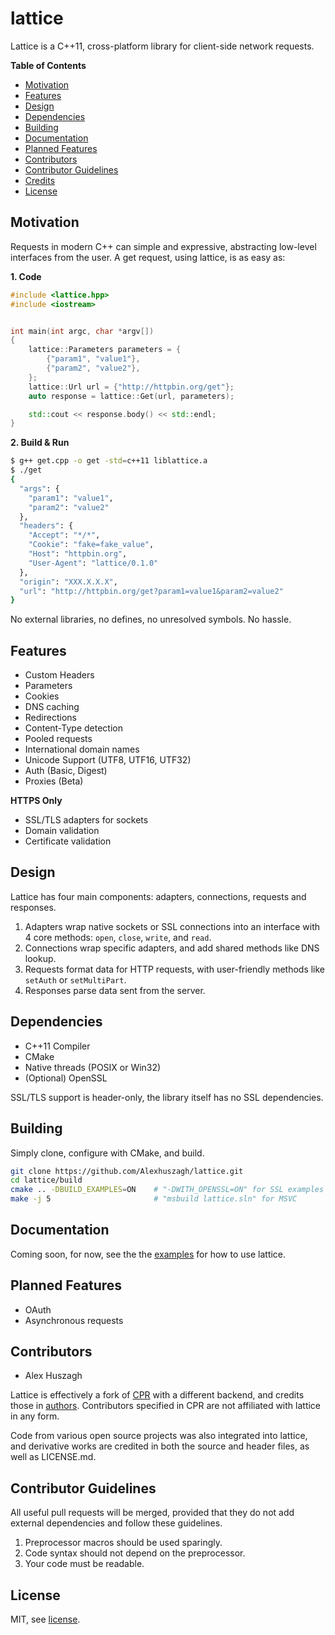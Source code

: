 lattice
=======

Lattice is a C++11, cross-platform library for client-side network requests.

**Table of Contents**

- [Motivation](#motivation)
- [Features](#features)
- [Design](#design)
- [Dependencies](#dependencies)
- [Building](#building)
- [Documentation](#documentation)
- [Planned Features](#planned-features)
- [Contributors](#contributors)
- [Contributor Guidelines](#contributors-guidelines)
- [Credits](#credits)
- [License](#license)

## Motivation

Requests in modern C++ can simple and expressive, abstracting low-level interfaces from the user. A get request, using lattice, is as easy as:

**1. Code**
```cpp
#include <lattice.hpp>
#include <iostream>


int main(int argc, char *argv[])
{
    lattice::Parameters parameters = {
        {"param1", "value1"},
        {"param2", "value2"},
    };
    lattice::Url url = {"http://httpbin.org/get"};
    auto response = lattice::Get(url, parameters);

    std::cout << response.body() << std::endl;
}
```

**2. Build & Run**

```bash
$ g++ get.cpp -o get -std=c++11 liblattice.a
$ ./get
{
  "args": {
    "param1": "value1", 
    "param2": "value2"
  }, 
  "headers": {
    "Accept": "*/*", 
    "Cookie": "fake=fake_value", 
    "Host": "httpbin.org", 
    "User-Agent": "lattice/0.1.0"
  }, 
  "origin": "XXX.X.X.X", 
  "url": "http://httpbin.org/get?param1=value1&param2=value2"
}
```

No external libraries, no defines, no unresolved symbols. No hassle.

## Features

- Custom Headers
- Parameters
- Cookies
- DNS caching
- Redirections
- Content-Type detection
- Pooled requests
- International domain names
- Unicode Support (UTF8, UTF16, UTF32)
- Auth (Basic, Digest)
- Proxies (Beta)

**HTTPS Only**

- SSL/TLS adapters for sockets
- Domain validation
- Certificate validation

## Design

Lattice has four main components: adapters, connections, requests and responses. 

1. Adapters wrap native sockets or SSL connections into an interface with 4 core methods: `open`, `close`, `write`, and `read`. 
2. Connections wrap specific adapters, and add shared methods like DNS lookup. 
3. Requests format data for HTTP requests, with user-friendly methods like `setAuth` or `setMultiPart`.
4. Responses parse data sent from the server.

## Dependencies

- C++11 Compiler
- CMake
- Native threads (POSIX or Win32)
- (Optional) OpenSSL

SSL/TLS support is header-only, the library itself has no SSL dependencies.

## Building

Simply clone, configure with CMake, and build.

```bash
git clone https://github.com/Alexhuszagh/lattice.git
cd lattice/build
cmake .. -DBUILD_EXAMPLES=ON    # "-DWITH_OPENSSL=ON" for SSL examples
make -j 5                       # "msbuild lattice.sln" for MSVC
```

## Documentation

Coming soon, for now, see the the [examples](/example) for how to use lattice.

## Planned Features

- OAuth
- Asynchronous requests

## Contributors

- Alex Huszagh

Lattice is effectively a fork of [CPR](https://github.com/whoshuu/cpr) with a different backend, and credits those in [authors](AUTHORS). Contributors specified in CPR are not affiliated with lattice in any form. 

Code from various open source projects was also integrated into lattice, and derivative works are credited in both the source and header files, as well as LICENSE.md.

## Contributor Guidelines

All useful pull requests will be merged, provided that they do not add external dependencies and follow these guidelines.

1. Preprocessor macros should be used sparingly.
2. Code syntax should not depend on the preprocessor.
3. Your code must be readable.

## License

MIT, see [license](LICENSE.md).
